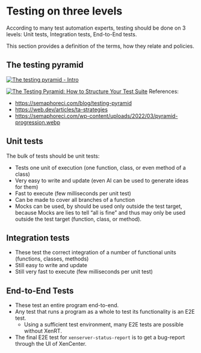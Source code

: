 # Testing on three levels

According to many test automation experts, testing should be done on 3 levels:
Unit tests, Integration tests, End-to-End tests.

This section provides a definition of the terms, how they relate and policies.

## The testing pyramid

[![The testing pyramid - Intro](https://upload.wikimedia.org/wikipedia/commons/a/a4/Testing_Pyramid.png)](https://en.wikipedia.org/wiki/Test_automation)

[![The Testing Pyramid: How to Structure Your Test Suite](https://semaphoreci.com/wp-content/uploads/2022/03/pyramid-progression.webp)](https://semaphoreci.com/blog/testing-pyramid)
References:

- <https://semaphoreci.com/blog/testing-pyramid>
- <https://web.dev/articles/ta-strategies>
- <https://semaphoreci.com/wp-content/uploads/2022/03/pyramid-progression.webp>

## Unit tests

The bulk of tests should be unit tests:

- Tests one unit of execution (one function, class, or even method of a class)
- Very easy to write and update (even AI can be used to generate ideas for them)
- Fast to execute (few milliseconds per unit test)
- Can be made to cover all branches of a function
- Mocks can be used, by should be used only outside the test target,
  because Mocks are lies to tell “all is fine” and thus may only be used outside
  the test target (function, class, or method).

## Integration tests

- These test the correct integration of a number of functional units
  (functions, classes, methods)
- Still easy to write and update
- Still very fast to execute (few milliseconds per unit test)

## End-to-End Tests

- These test an entire program end-to-end.
- Any test that runs a program as a whole to test its functionality is an E2E test.
  - Using a sufficient test environment, many E2E tests are possible without XenRT.
- The final E2E test for `xenserver-status-report` is to get a bug-report through
  the UI of XenCenter.
